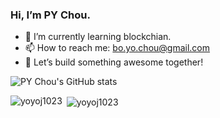 ### Hi, I’m PY Chou.

- 🌱 I’m currently learning blockchian.
- 📫 How to reach me: bo.yo.chou@gmail.com
- 🚀 Let’s build something awesome together! 

![PY Chou's GitHub stats](https://github-readme-stats.vercel.app/api?username=yoyoj1023\&rank_icon=percentile\&theme=algolia\&bg_color=0,000000,130F40\&layout=compact\&border_radius=10)

<p><img align="left" src="https://github-readme-stats.vercel.app/api?username=yoyoj1023&show_icons=true&locale=en&layout=compact" alt="yoyoj1023" /></p>

<p>&nbsp;<img align="center" src="https://github-readme-stats.vercel.app/api?username=yoyoj1023&show_icons=true&locale=en" alt="yoyoj1023" /></p>

<!--
**yoyoj1023/yoyoj1023** is a ✨ _special_ ✨ repository because its `README.md` (this file) appears on your GitHub profile.

Here are some ideas to get you started:

- 🔭 I’m currently working on ...
- 🌱 I’m currently learning ...
- 👯 I’m looking to collaborate on ...
- 🤔 I’m looking for help with ...
- 💬 Ask me about ...
- 📫 How to reach me: ...
- 😄 Pronouns: ...
- ⚡ Fun fact: ...
-->
